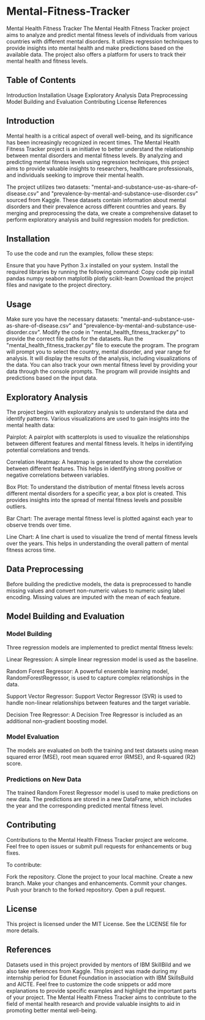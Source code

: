 # Mental-Fitness-Tracker
Mental Health Fitness Tracker
The Mental Health Fitness Tracker project aims to analyze and predict mental fitness levels of individuals from various countries with different mental disorders. It utilizes regression techniques to provide insights into mental health and make predictions based on the available data. The project also offers a platform for users to track their mental health and fitness levels.

## Table of Contents
Introduction
Installation
Usage
Exploratory Analysis
Data Preprocessing
Model Building and Evaluation
Contributing
License
References
## Introduction
Mental health is a critical aspect of overall well-being, and its significance has been increasingly recognized in recent times. The Mental Health Fitness Tracker project is an initiative to better understand the relationship between mental disorders and mental fitness levels. By analyzing and predicting mental fitness levels using regression techniques, this project aims to provide valuable insights to researchers, healthcare professionals, and individuals seeking to improve their mental health.

The project utilizes two datasets: "mental-and-substance-use-as-share-of-disease.csv" and "prevalence-by-mental-and-substance-use-disorder.csv" sourced from Kaggle. These datasets contain information about mental disorders and their prevalence across different countries and years. By merging and preprocessing the data, we create a comprehensive dataset to perform exploratory analysis and build regression models for prediction.

## Installation
To use the code and run the examples, follow these steps:

Ensure that you have Python 3.x installed on your system.
Install the required libraries by running the following command:
Copy code
pip install pandas numpy seaborn matplotlib plotly scikit-learn
Download the project files and navigate to the project directory.
## Usage
Make sure you have the necessary datasets: "mental-and-substance-use-as-share-of-disease.csv" and "prevalence-by-mental-and-substance-use-disorder.csv".
Modify the code in "mental_health_fitness_tracker.py" to provide the correct file paths for the datasets.
Run the "mental_health_fitness_tracker.py" file to execute the program.
The program will prompt you to select the country, mental disorder, and year range for analysis. It will display the results of the analysis, including visualizations of the data. You can also track your own mental fitness level by providing your data through the console prompts. The program will provide insights and predictions based on the input data.

## Exploratory Analysis
The project begins with exploratory analysis to understand the data and identify patterns. Various visualizations are used to gain insights into the mental health data:

Pairplot: A pairplot with scatterplots is used to visualize the relationships between different features and mental fitness levels. It helps in identifying potential correlations and trends.

Correlation Heatmap: A heatmap is generated to show the correlation between different features. This helps in identifying strong positive or negative correlations between variables.

Box Plot: To understand the distribution of mental fitness levels across different mental disorders for a specific year, a box plot is created. This provides insights into the spread of mental fitness levels and possible outliers.

Bar Chart: The average mental fitness level is plotted against each year to observe trends over time.


Line Chart: A line chart is used to visualize the trend of mental fitness levels over the years. This helps in understanding the overall pattern of mental fitness across time.

## Data Preprocessing
Before building the predictive models, the data is preprocessed to handle missing values and convert non-numeric values to numeric using label encoding. Missing values are imputed with the mean of each feature.

## Model Building and Evaluation
### Model Building
Three regression models are implemented to predict mental fitness levels:

Linear Regression: A simple linear regression model is used as the baseline.

Random Forest Regressor: A powerful ensemble learning model, RandomForestRegressor, is used to capture complex relationships in the data.

Support Vector Regressor: Support Vector Regressor (SVR) is used to handle non-linear relationships between features and the target variable.

Decision Tree Regressor: A Decision Tree Regressor is included as an additional non-gradient boosting model.

### Model Evaluation
The models are evaluated on both the training and test datasets using mean squared error (MSE), root mean squared error (RMSE), and R-squared (R2) score.

### Predictions on New Data
The trained Random Forest Regressor model is used to make predictions on new data. The predictions are stored in a new DataFrame, which includes the year and the corresponding predicted mental fitness level.

## Contributing
Contributions to the Mental Health Fitness Tracker project are welcome. Feel free to open issues or submit pull requests for enhancements or bug fixes.

To contribute:

Fork the repository.
Clone the project to your local machine.
Create a new branch.
Make your changes and enhancements.
Commit your changes.
Push your branch to the forked repository.
Open a pull request.
## License
This project is licensed under the MIT License. See the LICENSE file for more details.

## References
Datasets used in this project provided by mentors of IBM SkillBild and we also take references from Kaggle.
This project was made during my internship period for Edunet Foundation in association with IBM SkillsBuild and AICTE.
Feel free to customize the code snippets or add more explanations to provide specific examples and highlight the important parts of your project. The Mental Health Fitness Tracker aims to contribute to the field of mental health research and provide valuable insights to aid in promoting better mental well-being.
